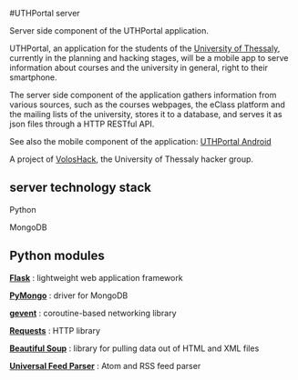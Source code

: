 #UTHPortal server

Server side component of the UTHPortal application.

UTHPortal, an application for the students of the [University of Thessaly](http://www.uth.gr/), currently in the planning and hacking stages, will be a mobile app to serve information about courses and the university in general, right to their smartphone.

The server side component of the application gathers information from various sources, such as the courses webpages, the eClass platform and the mailing lists of the university, stores it to a database, and serves it as json files through a HTTP RESTful API.

See also the mobile component of the application: [UTHPortal Android](https://github.com/VolosHack/UTHPortal-Android)

A project of [VolosHack](http://voloshack.tk/), the University of Thessaly hacker group.

server technology stack
---
Python

MongoDB

Python modules
---
**[Flask](http://flask.pocoo.org/)** : lightweight web application framework

**[PyMongo](http://api.mongodb.org/python/current/)** : driver for MongoDB

**[gevent](http://www.gevent.org/)** : coroutine-based networking library

**[Requests](http://docs.python-requests.org/)** : HTTP library

**[Beautiful Soup](http://www.crummy.com/software/BeautifulSoup/)** : library for pulling data out of HTML and XML files

**[Universal Feed Parser](https://pythonhosted.org/feedparser/)** : Atom and RSS feed parser
